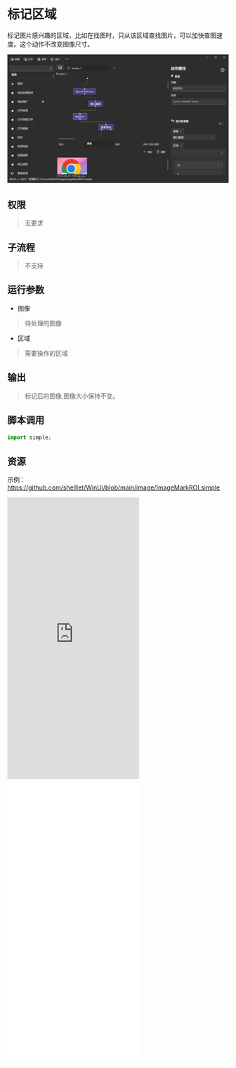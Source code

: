# 标记区域 

标记图片感兴趣的区域，比如在找图时，只从该区域查找图片，可以加快查图速度。这个动作不改变图像尺寸。

![ImageMarkROI](./images/10.png ':size=90%')

## 权限
> 无要求

## 子流程
> 不支持


## 运行参数

* 图像
> 待处理的图像
* 区域
> 需要操作的区域



## 输出
    
> 标记后的图像,图像大小保持不变。

## 脚本调用

```python
import simple;

```

## 资源

示例：https://github.com/shelllet/WinUi/blob/main/image/ImageMarkROI.simple

<iframe type="text/html" height="640px" src="https://www.youtube.com/embed/YDmLpSzti5M" frameborder="0"></iframe>

<iframe src="//player.bilibili.com/player.html?bvid=BV1Vw411A7XA&page=1&autoplay=0" height='640px' scrolling="no" frameborder="no" framespacing="0" allowfullscreen="true"></iframe>